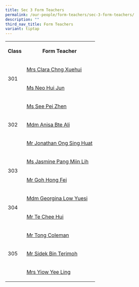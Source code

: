 ```yaml
---
title: Sec 3 Form Teachers
permalink: /our-people/form-teachers/sec-3-form-teachers/
description: ""
third_nav_title: Form Teachers
variant: tiptap
---
```

<table style="minWidth: 50px">
<colgroup>
<col>
<col>
</colgroup>
<tbody>
<tr>
<th rowspan="1" colspan="1">
<p>Class</p>
</th>
<th rowspan="1" colspan="1">
<p>Form Teacher</p>
</th>
</tr>
<tr>
<td rowspan="2" colspan="1">
<p>301</p>
</td>
<td rowspan="1" colspan="1">
<p><a href="mailto:ong_xuehui_clara@schools.gov.sg" rel="noopener noreferrer nofollow" target="_blank"><u>Mrs Clara Chng Xuehui</u></a>
</p>
</td>
</tr>
<tr>
<td rowspan="1" colspan="1">
<p><a href="mailto:NEO_Hui_Jun@schools.gov.sg" rel="noopener nofollow" target="_blank">Ms Neo Hui Jun</a>
</p>
</td>
</tr>
<tr>
<td rowspan="3" colspan="1">
<p>302</p>
</td>
<td rowspan="1" colspan="1">
<p><a href="mailto:see_pei_zhen@schools.gov.sg" rel="noopener noreferrer nofollow" target="_blank"><u>Ms See Pei Zhen</u></a>
</p>
</td>
</tr>
<tr>
<td rowspan="1" colspan="1">
<p><a href="mailto:anisa_ali@schools.gov.sg" rel="noopener nofollow" target="_blank">Mdm Anisa Bte Ali</a>
</p>
</td>
</tr>
<tr>
<td rowspan="1" colspan="1">
<p><a href="mailto:Ong_Sing_Huat_Jonathan@schools.gov.sg" rel="noopener nofollow" target="_blank">Mr Jonathan Ong Sing Huat</a>
</p>
</td>
</tr>
<tr>
<td rowspan="2" colspan="1">
<p>303</p>
</td>
<td rowspan="1" colspan="1">
<p><a href="mailto:Pang_Miin_Lih@schools.gov.sg" rel="noopener noreferrer nofollow" target="_blank"><u>Ms Jasmine Pang Miin Lih</u></a>
</p>
</td>
</tr>
<tr>
<td rowspan="1" colspan="1">
<p><a href="mailto:goh_hong_fei@schools.gov.sg" rel="noopener nofollow" target="_blank">Mr Goh Hong Fei</a>
</p>
</td>
</tr>
<tr>
<td rowspan="2" colspan="1">
<p>304</p>
</td>
<td rowspan="1" colspan="1">
<p><a href="mailto:Low_Yuesi_Georgina@schools.gov.sg" rel="noopener noreferrer nofollow" target="_blank"><u>Mdm Georgina Low Yuesi</u></a>
</p>
</td>
</tr>
<tr>
<td rowspan="1" colspan="1">
<p><a href="mailto:Te_Chee_Hui@schools.gov.sg" rel="noopener noreferrer nofollow" target="_blank"><u>Mr Te Chee Hui</u></a>
</p>
</td>
</tr>
<tr>
<td rowspan="3" colspan="1">
<p>305</p>
</td>
<td rowspan="1" colspan="1">
<p><a href="mailto:Tong_Coleman@schools.gov.sg" rel="noopener noreferrer nofollow" target="_blank"><u>Mr Tong Coleman</u></a>
</p>
</td>
</tr>
<tr>
<td rowspan="1" colspan="1">
<p><a href="mailto:Sidek_B_Terimoh@schools.gov.sg" rel="noopener noreferrer nofollow" target="_blank"><u>Mr Sidek Bin Terimoh</u></a>
</p>
</td>
</tr>
<tr>
<td rowspan="1" colspan="1">
<p><a href="mailto:Yap_Yee_Ling@schools.gov.sg" rel="noopener noreferrer nofollow" target="_blank"><u>Mrs Yiow Yee Ling</u></a>
</p>
</td>
</tr>
</tbody>
</table>
<p></p>